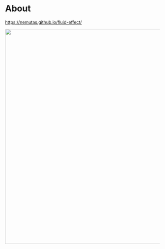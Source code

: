 # About

https://nemutas.github.io/fluid-effect/

<img src='https://github.com/user-attachments/assets/89e29a04-553a-412e-9a8f-6c7bad284214' alt='' width='700' />
